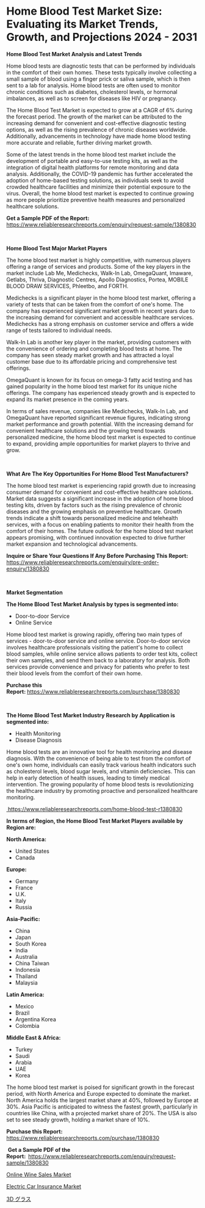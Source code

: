 <p><h1>Home Blood Test Market Size: Evaluating its Market Trends, Growth, and Projections 2024 - 2031</h1></p><p><strong>Home Blood Test Market Analysis and Latest Trends</strong></p>
<p><p>Home blood tests are diagnostic tests that can be performed by individuals in the comfort of their own homes. These tests typically involve collecting a small sample of blood using a finger prick or saliva sample, which is then sent to a lab for analysis. Home blood tests are often used to monitor chronic conditions such as diabetes, cholesterol levels, or hormonal imbalances, as well as to screen for diseases like HIV or pregnancy.</p><p>The Home Blood Test Market is expected to grow at a CAGR of 6% during the forecast period. The growth of the market can be attributed to the increasing demand for convenient and cost-effective diagnostic testing options, as well as the rising prevalence of chronic diseases worldwide. Additionally, advancements in technology have made home blood testing more accurate and reliable, further driving market growth.</p><p>Some of the latest trends in the home blood test market include the development of portable and easy-to-use testing kits, as well as the integration of digital health platforms for remote monitoring and data analysis. Additionally, the COVID-19 pandemic has further accelerated the adoption of home-based testing solutions, as individuals seek to avoid crowded healthcare facilities and minimize their potential exposure to the virus. Overall, the home blood test market is expected to continue growing as more people prioritize preventive health measures and personalized healthcare solutions.</p></p>
<p><strong>Get a Sample PDF of the Report:&nbsp;</strong> <a href="https://www.reliableresearchreports.com/enquiry/request-sample/1380830">https://www.reliableresearchreports.com/enquiry/request-sample/1380830</a></p>
<p>&nbsp;</p>
<p><strong>Home Blood Test Major Market Players</strong></p>
<p><p>The home blood test market is highly competitive, with numerous players offering a range of services and products. Some of the key players in the market include Lab Me, Medichecks, Walk-In Lab, OmegaQuant, Imaware, Getlabs, Thriva, Diagnostic Centres, Apollo Diagnostics, Portea, MOBILE BLOOD DRAW SERVICES, Phleetbo, and FORTH.</p><p>Medichecks is a significant player in the home blood test market, offering a variety of tests that can be taken from the comfort of one's home. The company has experienced significant market growth in recent years due to the increasing demand for convenient and accessible healthcare services. Medichecks has a strong emphasis on customer service and offers a wide range of tests tailored to individual needs.</p><p>Walk-In Lab is another key player in the market, providing customers with the convenience of ordering and completing blood tests at home. The company has seen steady market growth and has attracted a loyal customer base due to its affordable pricing and comprehensive test offerings.</p><p>OmegaQuant is known for its focus on omega-3 fatty acid testing and has gained popularity in the home blood test market for its unique niche offerings. The company has experienced steady growth and is expected to expand its market presence in the coming years.</p><p>In terms of sales revenue, companies like Medichecks, Walk-In Lab, and OmegaQuant have reported significant revenue figures, indicating strong market performance and growth potential. With the increasing demand for convenient healthcare solutions and the growing trend towards personalized medicine, the home blood test market is expected to continue to expand, providing ample opportunities for market players to thrive and grow.</p></p>
<p>&nbsp;</p>
<p><strong>What Are The Key Opportunities For Home Blood Test Manufacturers?</strong></p>
<p><p>The home blood test market is experiencing rapid growth due to increasing consumer demand for convenient and cost-effective healthcare solutions. Market data suggests a significant increase in the adoption of home blood testing kits, driven by factors such as the rising prevalence of chronic diseases and the growing emphasis on preventive healthcare. Growth trends indicate a shift towards personalized medicine and telehealth services, with a focus on enabling patients to monitor their health from the comfort of their homes. The future outlook for the home blood test market appears promising, with continued innovation expected to drive further market expansion and technological advancements.</p></p>
<p><strong>Inquire or Share Your Questions If Any Before Purchasing This Report:</strong> <a href="https://www.reliableresearchreports.com/enquiry/pre-order-enquiry/1380830">https://www.reliableresearchreports.com/enquiry/pre-order-enquiry/1380830</a></p>
<p>&nbsp;</p>
<p><strong>Market Segmentation</strong></p>
<p><strong>The Home Blood Test Market Analysis by types is segmented into:</strong></p>
<p><ul><li>Door-to-door Service</li><li>Online Service</li></ul></p>
<p><p>Home blood test market is growing rapidly, offering two main types of services - door-to-door service and online service. Door-to-door service involves healthcare professionals visiting the patient's home to collect blood samples, while online service allows patients to order test kits, collect their own samples, and send them back to a laboratory for analysis. Both services provide convenience and privacy for patients who prefer to test their blood levels from the comfort of their own home.</p></p>
<p><strong>Purchase this Report:&nbsp;</strong><a href="https://www.reliableresearchreports.com/purchase/1380830">https://www.reliableresearchreports.com/purchase/1380830</a></p>
<p>&nbsp;</p>
<p><strong>The Home Blood Test Market Industry Research by Application is segmented into:</strong></p>
<p><ul><li>Health Monitoring</li><li>Disease Diagnosis</li></ul></p>
<p><p>Home blood tests are an innovative tool for health monitoring and disease diagnosis. With the convenience of being able to test from the comfort of one's own home, individuals can easily track various health indicators such as cholesterol levels, blood sugar levels, and vitamin deficiencies. This can help in early detection of health issues, leading to timely medical intervention. The growing popularity of home blood tests is revolutionizing the healthcare industry by promoting proactive and personalized healthcare monitoring.</p></p>
<p><a href="https://www.reliableresearchreports.com/home-blood-test-r1380830">&nbsp;https://www.reliableresearchreports.com/home-blood-test-r1380830</a></p>
<p><strong>In terms of Region, the Home Blood Test Market Players available by Region are:</strong></p>
<p>
    <p> <strong> North America: </strong>
        <ul>
            <li>United States</li>
            <li>Canada</li>
        </ul>
        </p> 
    <p> <strong> Europe: </strong>
        <ul>
            <li>Germany</li>
            <li>France</li>
            <li>U.K.</li>
            <li>Italy</li>
            <li>Russia</li>
        </ul>
        </p> 
    <p> <strong> Asia-Pacific: </strong>
        <ul>
            <li>China</li>
            <li>Japan</li>
            <li>South Korea</li>
            <li>India</li>
            <li>Australia</li>
            <li>China Taiwan</li>
            <li>Indonesia</li>
            <li>Thailand</li>
            <li>Malaysia</li>
        </ul>
        </p> 
    <p> <strong> Latin America: </strong>
        <ul>
            <li>Mexico</li>
            <li>Brazil</li>
            <li>Argentina Korea</li>
            <li>Colombia</li>
        </ul>
        </p> 
    <p> <strong> Middle East & Africa: </strong>
        <ul>
            <li>Turkey</li>
            <li>Saudi</li>
            <li>Arabia</li>
            <li>UAE</li>
            <li>Korea</li>
        </ul>
    </p>
    </p>
<p><p>The home blood test market is poised for significant growth in the forecast period, with North America and Europe expected to dominate the market. North America holds the largest market share at 40%, followed by Europe at 30%. Asia Pacific is anticipated to witness the fastest growth, particularly in countries like China, with a projected market share of 20%. The USA is also set to see steady growth, holding a market share of 10%.</p></p>
<p><strong>Purchase this Report: </strong><a href="https://www.reliableresearchreports.com/purchase/1380830">https://www.reliableresearchreports.com/purchase/1380830</a></p>
<p>&nbsp;<strong>Get a Sample PDF of the Report:&nbsp;&nbsp;</strong><a href="https://www.reliableresearchreports.com/enquiry/request-sample/1380830">https://www.reliableresearchreports.com/enquiry/request-sample/1380830</a></p>
<p><strong></strong></p>
<p><p><a href="https://github.com/LaceyZemlak1/Market-Research-Report-List-1/blob/main/online-wine-sales-market.md">Online Wine Sales Market</a></p><p><a href="https://github.com/MyrtisWest1/Market-Research-Report-List-1/blob/main/electric-car-insurance-market.md">Electric Car Insurance Market</a></p><p><a href="https://github.com/deonnorth8/Market-Research-Report-List-1/blob/main/840258759794.md">3D グラス</a></p></p>